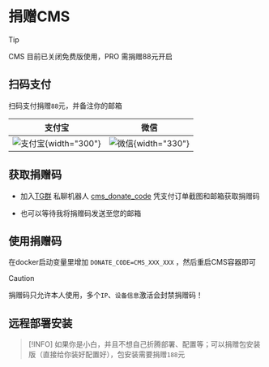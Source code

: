 # 捐赠CMS

> [!TIP]
> CMS 目前已关闭免费版使用，PRO 需捐赠88元开启

## 扫码支付

扫码支付捐赠`88`元，并备注你的邮箱


|支付宝|微信|
|:---:|:---:|
|![支付宝](/zfb.jpg){width="300"}|![微信](/wx.jpg){width="330"}|

## 获取捐赠码

+ 加入[TG群](https://t.me/cloud_media_sync) 私聊机器人 [cms_donate_code](https://t.me/cms_ticket_bot) 凭支付订单截图和邮箱获取捐赠码

+ 也可以等待我将捐赠码发送至您的邮箱

## 使用捐赠码

在docker启动变量里增加 `DONATE_CODE=CMS_XXX_XXX` ，然后重启CMS容器即可

> [!CAUTION]
> 捐赠码只允许本人使用，多个`IP`、`设备信息`激活会封禁捐赠码！

## 远程部署安装

> [!INFO]
> 如果你是小白，并且不想自己折腾部署、配置等；可以捐赠包安装版（直接给你装好配置好），包安装需要捐赠`188`元

